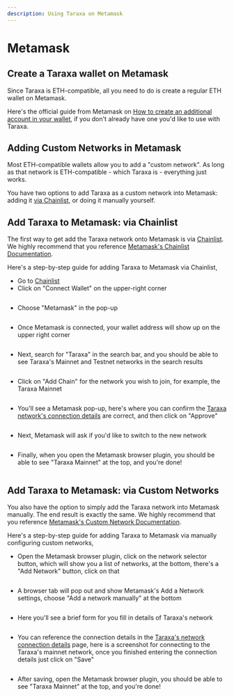 ```yaml
---
description: Using Taraxa on Metamask
---
```


# Metamask

## Create a Taraxa wallet on Metamask

Since Taraxa is ETH-compatible, all you need to do is create a regular ETH wallet on Metamask.&#x20;

Here's the official guide from Metamask on [How to create an additional account in your wallet](https://metamask.zendesk.com/hc/en-us/articles/360015289452-How-to-create-an-additional-account-in-your-wallet), if you don't already have one you'd like to use with Taraxa.&#x20;



## Adding Custom Networks in Metamask&#x20;

Most ETH-compatible wallets allow you to add a "custom network". As long as that network is ETH-compatible - which Taraxa is - everything just works.&#x20;

You have two options to add Taraxa as a custom network into Metamask: adding it [via Chainlist](metamask.md#option-1-add-taraxa-to-metamask-via-chainlist), or doing it manually yourself.&#x20;

##

## Add Taraxa to Metamask: via Chainlist&#x20;

The first way to get add the Taraxa network onto Metamask is via [Chainlist](https://chainlist.wtf/). We highly recommend that you reference [Metamask's Chainlist Documentation](https://metamask.zendesk.com/hc/en-us/articles/360058992772).&#x20;

Here's a step-by-step guide for adding Taraxa to Metamask via Chainlist,&#x20;

* Go to [Chainlist](https://chainlist.wtf/)
* Click on "Connect Wallet" on the upper-right corner

<figure><img src="../.gitbook/assets/image (2) (1) (2).png" alt=""><figcaption></figcaption></figure>

* Choose "Metamask" in the pop-up

<figure><img src="../.gitbook/assets/image (3) (2).png" alt=""><figcaption></figcaption></figure>

* Once Metamask is connected, your wallet address will show up on the upper right corner

<figure><img src="../.gitbook/assets/image (6) (1).png" alt=""><figcaption></figcaption></figure>

* Next, search for "Taraxa" in the search bar, and you should be able to see Taraxa's Mainnet and Testnet networks in the search results

<figure><img src="../.gitbook/assets/image (5) (1) (1).png" alt=""><figcaption></figcaption></figure>

* Click on "Add Chain" for the network you wish to join, for example, the Taraxa Mainnet

<figure><img src="../.gitbook/assets/image (1) (2) (1).png" alt=""><figcaption></figcaption></figure>

* You'll see a Metamask pop-up, here's where you can confirm the [Taraxa network's connection details](taraxas-network-connection-details.md) are correct, and then click on "Approve"

<figure><img src="../.gitbook/assets/image (3) (1).png" alt=""><figcaption></figcaption></figure>

* Next, Metamask will ask if you'd like to switch to the new network

<figure><img src="../.gitbook/assets/image (8) (1).png" alt=""><figcaption></figcaption></figure>

* Finally, when you open the Metamask browser plugin, you should be able to see "Taraxa Mainnet" at the top, and you're done!&#x20;

<figure><img src="../.gitbook/assets/image (4) (1).png" alt=""><figcaption></figcaption></figure>



##

## Add Taraxa to Metamask: via Custom Networks

You also have the option to simply add the Taraxa network into Metamask manually. The end result is exactly the same. We highly recommend that you reference [Metamask's Custom Network Documentation](https://metamask.zendesk.com/hc/en-us/articles/360043227612-How-to-add-a-custom-network-RPC#h\_01G63GGJ83DGDRCS2ZWXM37CV5).&#x20;

Here's a step-by-step guide for adding Taraxa to Metamask via manually configuring custom networks,&#x20;

* Open the Metamask browser plugin, click on the network selector button, which will show you a list of networks, at the bottom, there's a "Add Network" button, click on that

<figure><img src="../.gitbook/assets/image (6) (2).png" alt=""><figcaption></figcaption></figure>

* A browser tab will pop out and show Metamask's Add a Network settings, choose "Add a network manually" at the bottom

<figure><img src="../.gitbook/assets/image (7) (2).png" alt=""><figcaption></figcaption></figure>

* Here you'll see a brief form for you fill in details of Taraxa's network

<figure><img src="../.gitbook/assets/image (10) (1).png" alt=""><figcaption></figcaption></figure>

* You can reference the connection details in the [Taraxa's network connection details](taraxas-network-connection-details.md) page, here is a screenshot for connecting to the Taraxa's mainnet network, once you finished entering the connection details just click on "Save"

<figure><img src="../.gitbook/assets/image (1) (2).png" alt=""><figcaption></figcaption></figure>

* After saving, open the Metamask browser plugin, you should be able to see "Taraxa Mainnet" at the top, and you're done!&#x20;

<figure><img src="../.gitbook/assets/image (9).png" alt=""><figcaption></figcaption></figure>
